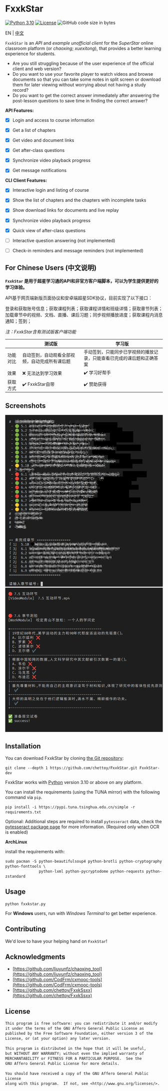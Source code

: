 # FxxkStar

[![Python 3.10](https://img.shields.io/badge/python-v3.10-blue)](https://www.python.org/) [![License](https://img.shields.io/github/license/chettoy/FxxkStar)](https://raw.githubusercontent.com/chettoy/FxxkStar/main/LICENSE) ![GitHub code size in bytes](https://img.shields.io/github/languages/code-size/chettoy/FxxkStar)

EN | [中文](#for-chinese-users-中文说明)

`FxxkStar` is an *API* and *example unofficial client* for the *SuperStar* online classroom platform (or *chaoxing*; *xuexitong*), that provides a better learning experience for students. 

- Are you still struggling because of the user experience of the official client and web version?
- Do you want to use your favorite player to watch videos and browse documents so that you can take some notes in split screen or download them for later viewing without worrying about not having a study record?
- Do you want to get the correct answer immediately after answering the post-lesson questions to save time in finding the correct answer?

**API Features:**

- [x] Login and access to course information

- [x] Get a list of chapters

- [x] Get video and document links

- [x] Get after-class questions

- [x] Synchronize video playback progress

- [x] Get message notifications


**CLI Client Features:**

- [x] Interactive login and listing of course
- [x] Show the list of chapters and the chapters with incomplete tasks
- [x] Show download links for documents and live replay
- [x] Synchronize video playback progress
- [x] Quick view of after-class questions
- [ ] Interactive question answering (not implemented)
- [ ] Check-in reminders and message reminders (not implemented)



## For Chinese Users (中文说明)

**`FxxkStar` 是用于超星学习通的API和非官方客户端脚本，可以为学生提供更好的学习体验。**

API基于网页端新版页面协议和安卓端超星SDK协议，目前实现了以下接口：

登录和获取账号信息；获取课程列表；获取课程详情和班级详情；获取章节列表；加载章节中的视频、文档、直播、课后习题；同步视频播放进度；获取课程内消息通知；签到；



*注：FxxkStar含有测试版客户端功能*

|          | 测试版                                         | 学习版                                                       |
| -------- | ---------------------------------------------- | ------------------------------------------------------------ |
| 功能对比 | 自动签到，自动观看全部视频，自动完成所有课后题 | 手动签到，只能同步已学视频的播放记录，只能查看已完成的课后题和正确答案 |
| 效果     | ❌ 无法达到学习效果                             | ✔️ 学习好帮手                                                 |
| 获取方式 | ✔️ FxxkStar自带                                 | ✔️ 赞助获得                                                   |



## Screenshots

![Screenshot](https://github.com/chettoy/FxxkStar/raw/main/images/screenshot1.png)
![Screenshot](https://github.com/chettoy/FxxkStar/raw/main/images/screenshot2.png)



## Installation

You can download FxxkStar by cloning [the Git repository](https://github.com/chettoy/FxxkStar):

```shell
git clone --depth 1 https://github.com/chettoy/FxxkStar.git FxxkStar-dev
```

FxxkStar works with [Python](https://www.python.org/download/) version 3.10 or above on any platform.



You can install the requirements (using the TUNA mirror) with the following command via `pip`.

```shell
pip install -i https://pypi.tuna.tsinghua.edu.cn/simple -r requirements.txt
```

Optional: Additional steps are required to install `pytesseract` data, check the [pytesseract package page](https://pypi.python.org/pypi/pytesseract) for more information. (Required only when OCR is enabled)



**ArchLinux**

install the requirements with:

```shell
sudo pacman -S python-beautifulsoup4 python-brotli python-cryptography python-fonttools \
               python-lxml python-pycryptodome python-requests python-zstandard
```



## Usage

```shell
python fxxkstar.py
```

For **Windows** users, run with *Windows Terminal* to get better experience.



## Contributing

We'd love to have your helping hand on `FxxkStar`! 



## Acknowledgments
- [https://github.com/liuyunfz/chaoxing_tool](https://github.com/liuyunfz/chaoxing_tool)
- [https://github.com/CodFrm/cxmooc-tools](https://github.com/CodFrm/cxmooc-tools)
- [https://github.com/chettoy/FxxkSsxx](https://github.com/chettoy/FxxkSsxx)



## License

```
This program is free software: you can redistribute it and/or modify
it under the terms of the GNU Affero General Public License as
published by the Free Software Foundation, either version 3 of the
License, or (at your option) any later version.

This program is distributed in the hope that it will be useful,
but WITHOUT ANY WARRANTY; without even the implied warranty of
MERCHANTABILITY or FITNESS FOR A PARTICULAR PURPOSE.  See the
GNU Affero General Public License for more details.

You should have received a copy of the GNU Affero General Public License
along with this program.  If not, see <http://www.gnu.org/licenses/>.
```

